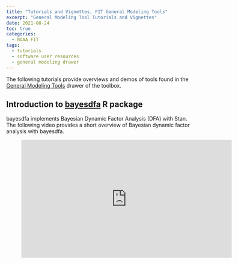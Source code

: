 ```yaml
---
title: "Tutorials and Vignettes, FIT General Modeling Tools"
excerpt: "General Modeling Tool Tutorials and Vignettes"
date: 2021-08-24
toc: true
categories:
  - NOAA FIT
tags:
  - tutorials
  - software user resources
  - general modeling drawer
---
```


The following tutorials provide overviews and demos of tools found in the [General Modeling Tools](https://nmfs-general-modeling-tools.github.io/) drawer of the toolbox. 

## Introduction to [bayesdfa](https://fate-ewi.github.io/bayesdfa/) R package

bayesdfa implements Bayesian Dynamic Factor Analysis (DFA) with Stan. The following video provides a short overview of Bayesian dynamic factor analysis with bayesdfa.

<figure class="video_container">
  <iframe width="560" height="315" src="https://www.youtube.com/embed/yTX7D8_Ad8g" frameborder="0" allowfullscreen="true"> </iframe>
</figure>

